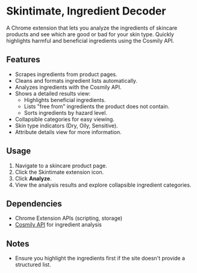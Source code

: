 # Skintimate, Ingredient Decoder

A Chrome extension that lets you analyze the ingredients of skincare products and see which are good or bad for your skin type. Quickly highlights harmful and beneficial ingredients using the Cosmily API.

## Features

- Scrapes ingredients from product pages.
- Cleans and formats ingredient lists automatically.
- Analyzes ingredients with the Cosmily API.
- Shows a detailed results view:
  - Highlights beneficial ingredients.
  - Lists "free from" ingredients the product does not contain.
  - Sorts ingredients by hazard level.
- Collapsible categories for easy viewing.
- Skin type indicators (Dry, Oily, Sensitive).
- Attribute details view for more information.

## Usage

1. Navigate to a skincare product page.
2. Click the Skintimate extension icon.
3. Click **Analyze**.
4. View the analysis results and explore collapsible ingredient categories.

## Dependencies

- Chrome Extension APIs (scripting, storage)
- [Cosmily API](https://docs.cosmily.com/) for ingredient analysis

## Notes

- Ensure you highlight the ingredients first if the site doesn't provide a structured list.

